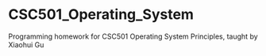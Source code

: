 CSC501_Operating_System
=======================

Programming homework for CSC501 Operating System Principles, taught by Xiaohui Gu
